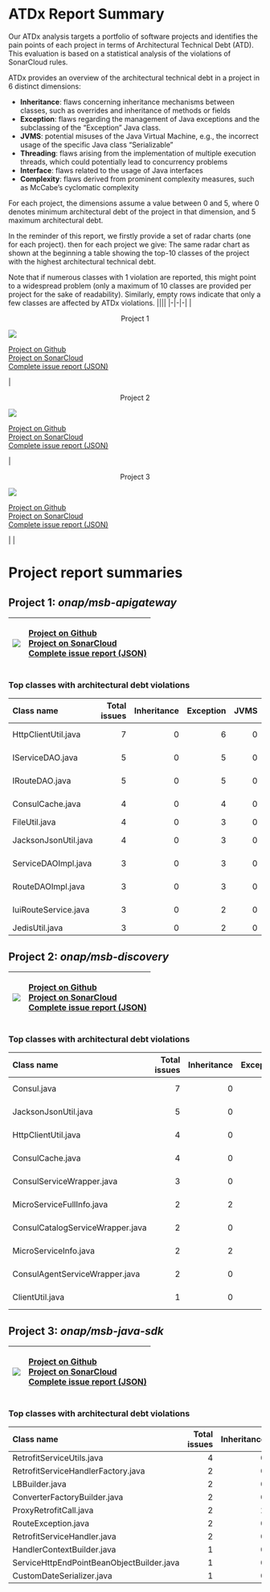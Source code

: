 # ATDx Report Summary
Our ATDx analysis targets a portfolio of software projects and identifies the pain points of each project in terms of Architectural Technical Debt (ATD). This evaluation is based on a statistical analysis of the violations of SonarCloud rules.

ATDx provides an overview of the architectural technical debt in a project  in 6 distinct dimensions:
* **Inheritance**: flaws concerning inheritance mechanisms between classes, such as overrides and inheritance of methods or fields
* **Exception**: flaws regarding the management of Java exceptions and the subclassing of the “Exception” Java class.
* **JVMS**: potential misuses of the Java Virtual Machine, e.g., the incorrect usage of the specific Java class “Serializable”
* **Threading**: flaws arising from the implementation of multiple execution threads, which could potentially lead to concurrency problems
* **Interface**: flaws related to the usage of Java interfaces
* **Complexity**: flaws derived from prominent complexity measures, such as McCabe’s cyclomatic complexity

For each project, the dimensions assume a value between 0 and 5, where 0 denotes minimum architectural debt of the project in that dimension, and 5 maximum architectural debt.

In the reminder of this report, we firstly provide a set of radar charts (one for each project). then for each project we give:
The same radar chart as shown at the beginning
 a table showing the top-10 classes of the project with the highest architectural technical debt.

Note that if numerous classes with 1 violation are reported, this might point to a widespread problem (only a maximum of 10 classes are provided per project for the sake of readability). Similarly, empty rows indicate that only a few classes are affected by ATDx violations.
||||
|-|-|-|
|<p align="center">Project 1</p><img src="https://github.com/robertoverdecchia/ATDx_report_sandbox/blob/master/plots/onap_msb-apigateway.jpg"/> <p style="text-align:left">[Project on Github](https://github.com/onap/msb-apigateway) <br> [Project on SonarCloud ](https://sonarcloud.io/dashboard?id=onap_msb-apigateway) <br> [Complete issue report (JSON)](https://github.com/robertoverdecchia/ATDx_report_sandbox/blob/master/jsons/onap_msb-apigateway.json)</p>|<p align="center">Project 2</p><img src="https://github.com/robertoverdecchia/ATDx_report_sandbox/blob/master/plots/onap_msb-discovery.jpg"/> <p style="text-align:left">[Project on Github](https://github.com/onap/msb-discovery) <br> [Project on SonarCloud ](https://sonarcloud.io/dashboard?id=onap_msb-discovery) <br> [Complete issue report (JSON)](https://github.com/robertoverdecchia/ATDx_report_sandbox/blob/master/jsons/onap_msb-discovery.json)</p>|<p align="center">Project 3</p><img src="https://github.com/robertoverdecchia/ATDx_report_sandbox/blob/master/plots/onap_msb-java-sdk.jpg"/> <p style="text-align:left">[Project on Github](https://github.com/onap/msb-java-sdk) <br> [Project on SonarCloud ](https://sonarcloud.io/dashboard?id=onap_msb-java-sdk) <br> [Complete issue report (JSON)](https://github.com/robertoverdecchia/ATDx_report_sandbox/blob/master/jsons/onap_msb-java-sdk.json)</p>
 | |

# Project report summaries
## Project 1: _onap/msb-apigateway_
|<img src="https://github.com/robertoverdecchia/ATDx_report_sandbox/blob/master/plots/onap_msb-apigateway.jpg"/>|<p style="text-align:left">[Project on Github](https://github.com/onap/msb-apigateway) <br> [Project on SonarCloud ](https://sonarcloud.io/dashboard?id=onap_msb-apigateway) <br> [Complete issue report (JSON)](https://github.com/robertoverdecchia/ATDx_report_sandbox/blob/master/jsons/onap_msb-apigateway.json)</p>
|-|-|
### Top classes with architectural debt violations
| Class name           |   Total issues |   Inheritance |   Exception |   JVMS |   Interface |   Threading |   Complexity | Fully qualified class name                                                                                |
|:---------------------|---------------:|--------------:|------------:|-------:|------------:|------------:|-------------:|:----------------------------------------------------------------------------------------------------------|
| HttpClientUtil.java  |              7 |             0 |           6 |      0 |           1 |           0 |            0 | apiroute/apiroute-service/src/main/java/org/onap/msb/apiroute/wrapper/util/HttpClientUtil.java            |
| IServiceDAO.java     |              5 |             0 |           5 |      0 |           0 |           0 |            0 | apiroute/apiroute-service/src/main/java/org/onap/msb/apiroute/wrapper/dao/service/IServiceDAO.java        |
| IRouteDAO.java       |              5 |             0 |           5 |      0 |           0 |           0 |            0 | apiroute/apiroute-service/src/main/java/org/onap/msb/apiroute/wrapper/dao/route/IRouteDAO.java            |
| ConsulCache.java     |              4 |             0 |           4 |      0 |           0 |           0 |            0 | apiroute/apiroute-service/src/main/java/org/onap/msb/apiroute/wrapper/consulextend/cache/ConsulCache.java |
| FileUtil.java        |              4 |             0 |           3 |      0 |           1 |           0 |            0 | apiroute/apiroute-service/src/main/java/org/onap/msb/apiroute/wrapper/util/FileUtil.java                  |
| JacksonJsonUtil.java |              4 |             0 |           3 |      0 |           1 |           0 |            0 | apiroute/apiroute-service/src/main/java/org/onap/msb/apiroute/wrapper/util/JacksonJsonUtil.java           |
| ServiceDAOImpl.java  |              3 |             0 |           3 |      0 |           0 |           0 |            0 | apiroute/apiroute-service/src/main/java/org/onap/msb/apiroute/wrapper/dao/service/ServiceDAOImpl.java     |
| RouteDAOImpl.java    |              3 |             0 |           3 |      0 |           0 |           0 |            0 | apiroute/apiroute-service/src/main/java/org/onap/msb/apiroute/wrapper/dao/route/RouteDAOImpl.java         |
| IuiRouteService.java |              3 |             0 |           2 |      0 |           1 |           0 |            0 | apiroute/apiroute-service/src/main/java/org/onap/msb/apiroute/wrapper/service/IuiRouteService.java        |
| JedisUtil.java       |              3 |             0 |           2 |      0 |           1 |           0 |            0 | apiroute/apiroute-service/src/main/java/org/onap/msb/apiroute/wrapper/util/JedisUtil.java                 |

## Project 2: _onap/msb-discovery_
|<img src="https://github.com/robertoverdecchia/ATDx_report_sandbox/blob/master/plots/onap_msb-discovery.jpg"/>|<p style="text-align:left">[Project on Github](https://github.com/onap/msb-discovery) <br> [Project on SonarCloud ](https://sonarcloud.io/dashboard?id=onap_msb-discovery) <br> [Complete issue report (JSON)](https://github.com/robertoverdecchia/ATDx_report_sandbox/blob/master/jsons/onap_msb-discovery.json)</p>
|-|-|
### Top classes with architectural debt violations
| Class name                       |   Total issues |   Inheritance |   Exception |   JVMS |   Interface |   Threading |   Complexity | Fully qualified class name                                                                              |
|:---------------------------------|---------------:|--------------:|------------:|-------:|------------:|------------:|-------------:|:--------------------------------------------------------------------------------------------------------|
| Consul.java                      |              7 |             0 |           3 |      0 |           4 |           0 |            0 | sdclient/discovery-service/src/main/java/org/onap/msb/sdclient/wrapper/consul/Consul.java               |
| JacksonJsonUtil.java             |              5 |             0 |           4 |      0 |           1 |           0 |            0 | sdclient/discovery-service/src/main/java/org/onap/msb/sdclient/wrapper/util/JacksonJsonUtil.java        |
| HttpClientUtil.java              |              4 |             0 |           3 |      0 |           1 |           0 |            0 | sdclient/discovery-service/src/main/java/org/onap/msb/sdclient/wrapper/util/HttpClientUtil.java         |
| ConsulCache.java                 |              4 |             0 |           4 |      0 |           0 |           0 |            0 | sdclient/discovery-service/src/main/java/org/onap/msb/sdclient/wrapper/consul/cache/ConsulCache.java    |
| ConsulServiceWrapper.java        |              3 |             0 |           3 |      0 |           0 |           0 |            0 | sdclient/discovery-service/src/main/java/org/onap/msb/sdclient/wrapper/ConsulServiceWrapper.java        |
| MicroServiceFullInfo.java        |              2 |             2 |           0 |      0 |           0 |           0 |            0 | sdclient/discovery-service/src/main/java/org/onap/msb/sdclient/core/MicroServiceFullInfo.java           |
| ConsulCatalogServiceWrapper.java |              2 |             0 |           2 |      0 |           0 |           0 |            0 | sdclient/discovery-service/src/main/java/org/onap/msb/sdclient/wrapper/ConsulCatalogServiceWrapper.java |
| MicroServiceInfo.java            |              2 |             2 |           0 |      0 |           0 |           0 |            0 | sdclient/discovery-service/src/main/java/org/onap/msb/sdclient/core/MicroServiceInfo.java               |
| ConsulAgentServiceWrapper.java   |              2 |             0 |           2 |      0 |           0 |           0 |            0 | sdclient/discovery-service/src/main/java/org/onap/msb/sdclient/wrapper/ConsulAgentServiceWrapper.java   |
| ClientUtil.java                  |              1 |             0 |           0 |      0 |           1 |           0 |            0 | sdclient/discovery-service/src/main/java/org/onap/msb/sdclient/wrapper/consul/util/ClientUtil.java      |

## Project 3: _onap/msb-java-sdk_
|<img src="https://github.com/robertoverdecchia/ATDx_report_sandbox/blob/master/plots/onap_msb-java-sdk.jpg"/>|<p style="text-align:left">[Project on Github](https://github.com/onap/msb-java-sdk) <br> [Project on SonarCloud ](https://sonarcloud.io/dashboard?id=onap_msb-java-sdk) <br> [Complete issue report (JSON)](https://github.com/robertoverdecchia/ATDx_report_sandbox/blob/master/jsons/onap_msb-java-sdk.json)</p>
|-|-|
### Top classes with architectural debt violations
| Class name                                |   Total issues |   Inheritance |   Exception |   JVMS |   Interface |   Threading |   Complexity | Fully qualified class name                                                                       |
|:------------------------------------------|---------------:|--------------:|------------:|-------:|------------:|------------:|-------------:|:-------------------------------------------------------------------------------------------------|
| RetrofitServiceUtils.java                 |              4 |             0 |           3 |      0 |           1 |           0 |            0 | src/main/java/org/onap/msb/sdk/httpclient/RetrofitServiceUtils.java                              |
| RetrofitServiceHandlerFactory.java        |              2 |             0 |           2 |      0 |           0 |           0 |            0 | src/main/java/org/onap/msb/sdk/httpclient/handler/RetrofitServiceHandlerFactory.java             |
| LBBuilder.java                            |              2 |             0 |           2 |      0 |           0 |           0 |            0 | src/main/java/org/onap/msb/sdk/httpclient/handler/impl/LBBuilder.java                            |
| ConverterFactoryBuilder.java              |              2 |             0 |           2 |      0 |           0 |           0 |            0 | src/main/java/org/onap/msb/sdk/httpclient/handler/impl/ConverterFactoryBuilder.java              |
| ProxyRetrofitCall.java                    |              2 |             2 |           0 |      0 |           0 |           0 |            0 | src/main/java/org/onap/msb/sdk/httpclient/ProxyRetrofitCall.java                                 |
| RouteException.java                       |              2 |             0 |           2 |      0 |           0 |           0 |            0 | src/main/java/org/onap/msb/sdk/discovery/common/RouteException.java                              |
| RetrofitServiceHandler.java               |              2 |             0 |           2 |      0 |           0 |           0 |            0 | src/main/java/org/onap/msb/sdk/httpclient/handler/RetrofitServiceHandler.java                    |
| HandlerContextBuilder.java                |              1 |             0 |           1 |      0 |           0 |           0 |            0 | src/main/java/org/onap/msb/sdk/httpclient/handler/HandlerContextBuilder.java                     |
| ServiceHttpEndPointBeanObjectBuilder.java |              1 |             0 |           1 |      0 |           0 |           0 |            0 | src/main/java/org/onap/msb/sdk/httpclient/handler/impl/ServiceHttpEndPointBeanObjectBuilder.java |
| CustomDateSerializer.java                 |              1 |             0 |           1 |      0 |           0 |           0 |            0 | src/main/java/org/onap/msb/sdk/discovery/entity/CustomDateSerializer.java                        |


